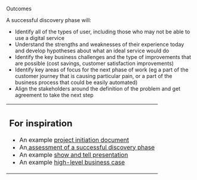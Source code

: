 <span class="c4">Outcomes </span></h2><p class="c3"><span class="c1">A successful discovery phase will:</span></p><ul class="c5 lst-kix_1nx9oelsc8n1-0 start"><li class="c0"><span class="c1">Identify all of the types of user, including those who may not be able to use a digital service </span></li><li class="c0"><span class="c1">Understand the strengths and weaknesses of their experience today and develop hypotheses about what an ideal service would do</span></li><li class="c0"><span class="c1">Identify the key business challenges and the type of improvements that are possible (cost savings, customer satisfaction improvements)</span></li><li class="c0"><span class="c1">Identify key areas of focus for the next phase of work (eg a part of the customer journey that is causing particular pain, or a part of the business process that could be easily automated)</span></li><li class="c0"><span class="c1">Align the stakeholders around the definition of the problem and get agreement to take the next step</span></li></ul><p class="c2"><span class="c1"></span></p><a id="t.33d1c8a637a5496e4a9a4ad89d3518ad82b29f98"></a><a id="t.1"></a><table class="c20"><tbody><tr class="c8"><td class="c13" colspan="1" rowspan="1"><h2 class="c7 c17" id="h.a3ia6i43dh4u"><span class="c4">For inspiration</span></h2><ul class="c5 lst-kix_44drzpn48e5m-0 start"><li class="c0"><span>An example </span><span class="c15"><a class="c6" href="https://www.google.com/url?q=https://docs.google.com/document/d/1FdtNmsRQ9PGz86j6ZdMFjfALkSRL1yGAoRp3p1zsuh8/edit?usp%3Dsharing&amp;sa=D&amp;ust=1496573525680000&amp;usg=AFQjCNHEugAD5YQKSnwoVh-z1eWaIZ8xeQ">project initiation document</a></span></li><li class="c0"><span>An</span><span class="c15"><a class="c6" href="https://www.google.com/url?q=https://drive.google.com/open?id%3D0B0tr28lhzP30T3NJZHVtblBOeUE&amp;sa=D&amp;ust=1496573525681000&amp;usg=AFQjCNFbBhAOBvcz0eBgSFkAdTI3UfMngw">&nbsp;assessment of a successful discovery phase</a></span></li><li class="c0"><span>An example </span><span class="c15"><a class="c6" href="https://www.google.com/url?q=https://drive.google.com/file/d/0B8w7wqfsnOGgbnF5TWF6UTFpTHc/view?usp%3Dsharing&amp;sa=D&amp;ust=1496573525682000&amp;usg=AFQjCNECf34v2XhdMzDHDQA_lyq8kGtXpQ">show and tell presentation</a></span></li><li class="c0"><span>An example </span><span class="c15"><a class="c6" href="https://www.google.com/url?q=https://docs.google.com/document/d/1V6NsacubhEdVUlfwcf7fyX4z-e3t9ybQ3lsAVyziF_0/edit&amp;sa=D&amp;ust=1496573525683000&amp;usg=AFQjCNEeX9Kd66zXnCK7maHfJXgkNKviJg">high-level business case</a></span></li></ul></td></tr></tbody></table><p class="c2"><span class="c1"></span></p><h2 class="c7" id="h.v4n5lcpl74kd">